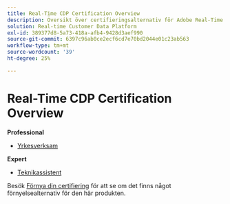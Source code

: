 ```yaml
---
title: Real-Time CDP Certification Overview
description: Översikt över certifieringsalternativ för Adobe Real-Time CDP
solution: Real-time Customer Data Platform
exl-id: 389377d8-5a73-418a-afb4-9428d3aef990
source-git-commit: 6397c96ab0ce2ecf6cd7e70bd2044e01c23ab563
workflow-type: tm+mt
source-wordcount: '39'
ht-degree: 25%

---
```


# Real-Time CDP Certification Overview

**Professional**

* [Yrkesverksam](/help/certifications/rtcdp/rtcdp-p-business.md) <!--AD0-E602-->

**Expert**

* [Teknikassistent](/help/certifications/rtcdp/rtcdp-e-technical.md) <!--AD0-E600 and E601-->

Besök [Förnya din certifiering](/help/certifications/renew.md) för att se om det finns något förnyelsealternativ för den här produkten.
